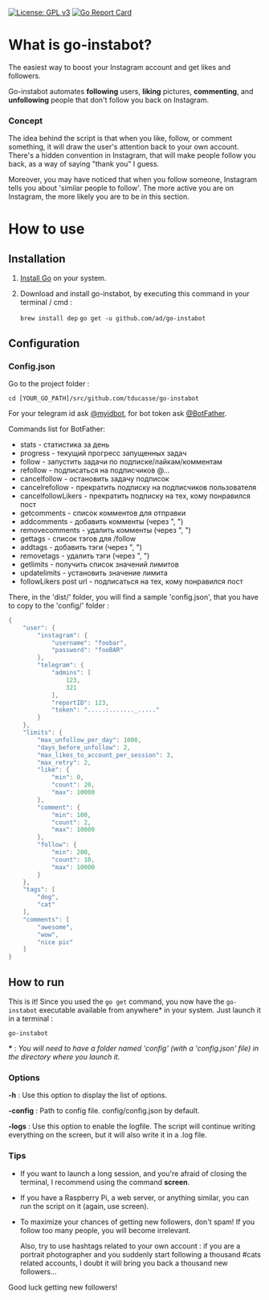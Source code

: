 [![License: GPL v3](https://img.shields.io/badge/License-GPL%20v3-blue.svg)](https://www.gnu.org/licenses/gpl-3.0)
[![Go Report Card](https://goreportcard.com/badge/github.com/ad/go-instabot)](https://goreportcard.com/report/github.com/ad/go-instabot)

# What is go-instabot?

The easiest way to boost your Instagram account and get likes and followers.

Go-instabot automates **following** users, **liking** pictures, **commenting**, and **unfollowing** people that don't follow you back on Instagram.

### Concept
The idea behind the script is that when you like, follow, or comment something, it will draw the user's attention back to your own account. There's a hidden convention in Instagram, that will make people follow you back, as a way of saying "thank you" I guess.

Moreover, you may have noticed that when you follow someone, Instagram tells you about 'similar people to follow'. The more active you are on Instagram, the more likely you are to be in this section.

# How to use
## Installation

1. [Install Go](https://golang.org/doc/install) on your system.

2. Download and install go-instabot, by executing this command in your terminal / cmd :

    `brew install dep`
    `go get -u github.com/ad/go-instabot`

## Configuration
### Config.json
Go to the project folder :

`cd [YOUR_GO_PATH]/src/github.com/tducasse/go-instabot`

For your telegram id ask [@myidbot](https://t.me/myidbot), for bot token ask [@BotFather](https://t.me/BotFather).

Commands list for BotFather:
 - stats - статистика за день
 - progress - текущий прогресс запущенных задач
 - follow - запустить задачи по подписке/лайкам/комментам
 - refollow - подписаться на подписчиков @...
 - cancelfollow - остановить задачу подписок
 - cancelrefollow - прекратить подписку на подписчиков пользователя
 - cancelfollowLikers - прекратить подписку на тех, кому понравился пост
 - getcomments - список комментов для отправки
 - addcomments - добавить комменты (через ", ")
 - removecomments - удалить комменты (через ", ")
 - gettags - список тэгов для /follow
 - addtags - добавить тэги (через ", ")
 - removetags - удалить тэги (через ", ")
 - getlimits - получить список значений лимитов
 - updatelimits - установить значение лимита
 - followLikers post url - подписаться на тех, кому понравился пост 

There, in the 'dist/' folder, you will find a sample 'config.json', that you have to copy to the 'config/' folder :

```go
{
    "user": {
        "instagram": {
            "username": "foobar",
            "password": "fooBAR"
        },
        "telegram": {
            "admins": [
                123,
                321
            ],
            "reportID": 123,
            "token": ".....:......._....."
        }
    },
    "limits": {
        "max_unfollow_per_day": 1000,
        "days_before_unfollow": 2,
        "max_likes_to_account_per_session": 3,
        "max_retry": 2,
        "like": {
            "min": 0,
            "count": 20,
            "max": 10000
        },
        "comment": {
            "min": 100,
            "count": 2,
            "max": 10000
        },
        "follow": {
            "min": 200,
            "count": 10,
            "max": 10000
        }
    },
    "tags": [
        "dog",
        "cat"
    ],
    "comments": [
        "awesome",
        "wow",
        "nice pic"
    ]
}
```

## How to run
This is it!
Since you used the `go get` command, you now have the `go-instabot` executable available from anywhere* in your system. Just launch it in a terminal :

`go-instabot`

**\*** : *You will need to have a folder named 'config' (with a 'config.json' file) in the directory where you launch it.*

### Options
**-h** : Use this option to display the list of options.

**-config** : Path to config file. config/config.json by default.

**-logs** : Use this option to enable the logfile. The script will continue writing everything on the screen, but it will also write it in a .log file.

### Tips
- If you want to launch a long session, and you're afraid of closing the terminal, I recommend using the command __screen__.
- If you have a Raspberry Pi, a web server, or anything similar, you can run the script on it (again, use screen).
- To maximize your chances of getting new followers, don't spam! If you follow too many people, you will become irrelevant.

  Also, try to use hashtags related to your own account : if you are a portrait photographer and you suddenly start following a thousand #cats related accounts, I doubt it will bring you back a thousand new followers...
  
Good luck getting new followers!


